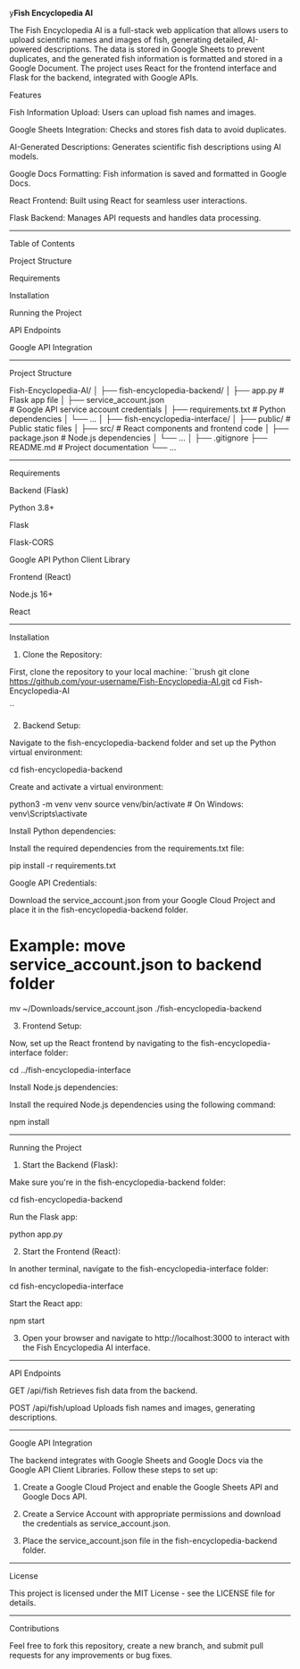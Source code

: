 y**Fish Encyclopedia AI**

The Fish Encyclopedia AI is a full-stack web application that allows users to upload scientific names and images of fish, generating detailed, AI-powered descriptions. The data is stored in Google Sheets to prevent duplicates, and the generated fish information is formatted and stored in a Google Document. The project uses React for the frontend interface and Flask for the backend, integrated with Google APIs.

Features

Fish Information Upload: Users can upload fish names and images.

Google Sheets Integration: Checks and stores fish data to avoid duplicates.

AI-Generated Descriptions: Generates scientific fish descriptions using AI models.

Google Docs Formatting: Fish information is saved and formatted in Google Docs.

React Frontend: Built using React for seamless user interactions.

Flask Backend: Manages API requests and handles data processing.



---

Table of Contents

Project Structure

Requirements

Installation

Running the Project

API Endpoints

Google API Integration



---

Project Structure

Fish-Encyclopedia-AI/
│
├── fish-encyclopedia-backend/
│   ├── app.py         # Flask app file
│   ├── service_account.json  
       # Google API service account credentials
│   ├── requirements.txt # Python dependencies
│   └── ...
│
├── fish-encyclopedia-interface/
│   ├── public/         # Public static files
│   ├── src/  # React components and frontend code
│   ├── package.json    # Node.js dependencies
│   └── ...
│
├── .gitignore
├── README.md        # Project documentation
└── ...


---

Requirements

Backend (Flask)

Python 3.8+

Flask

Flask-CORS

Google API Python Client Library


Frontend (React)

Node.js 16+

React



---

Installation

1. Clone the Repository:

First, clone the repository to your local machine:
 ``brush
git clone https://github.com/your-username/Fish-Encyclopedia-AI.git
cd Fish-Encyclopedia-AI


´´

2. Backend Setup:

Navigate to the fish-encyclopedia-backend folder and set up the Python virtual environment:

cd fish-encyclopedia-backend

Create and activate a virtual environment:

python3 -m venv venv
source venv/bin/activate  # On Windows: venv\Scripts\activate

Install Python dependencies:

Install the required dependencies from the requirements.txt file:

pip install -r requirements.txt

Google API Credentials:

Download the service_account.json from your Google Cloud Project and place it in the fish-encyclopedia-backend folder.

# Example: move service_account.json to backend folder
mv ~/Downloads/service_account.json ./fish-encyclopedia-backend



3. Frontend Setup:

Now, set up the React frontend by navigating to the fish-encyclopedia-interface folder:

cd ../fish-encyclopedia-interface

Install Node.js dependencies:

Install the required Node.js dependencies using the following command:

npm install


---

Running the Project

1. Start the Backend (Flask):

Make sure you're in the fish-encyclopedia-backend folder:

cd fish-encyclopedia-backend

Run the Flask app:

python app.py



2. Start the Frontend (React):

In another terminal, navigate to the fish-encyclopedia-interface folder:

cd fish-encyclopedia-interface

Start the React app:

npm start



3. Open your browser and navigate to http://localhost:3000 to interact with the Fish Encyclopedia AI interface.




---

API Endpoints

GET /api/fish
Retrieves fish data from the backend.

POST /api/fish/upload
Uploads fish names and images, generating descriptions.



---

Google API Integration

The backend integrates with Google Sheets and Google Docs via the Google API Client Libraries. Follow these steps to set up:

1. Create a Google Cloud Project and enable the Google Sheets API and Google Docs API.


2. Create a Service Account with appropriate permissions and download the credentials as service_account.json.


3. Place the service_account.json file in the fish-encyclopedia-backend folder.




---

License

This project is licensed under the MIT License - see the LICENSE file for details.


---

Contributions

Feel free to fork this repository, create a new branch, and submit pull requests for any improvements or bug fixes.



